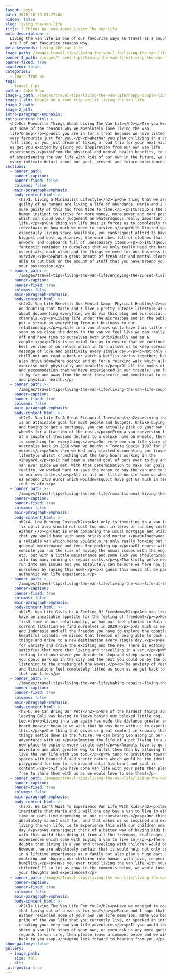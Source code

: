 ```yaml
---
layout: post
date: 2020-10-19 07:27:00
hidden: false
slug: living-the-van-life
title: 7 Things We Love About Living The Van Life
meta-description: >-
  Living the van life is one of our favourite ways to travel as a couple. Here
  are 7 of our favourite reasons why
meta-keywords: living the van life
image_path: /images/travel-tips/living-the-van-life/living-the-van-life-on-a-road-trip.JPG
banner-1_path: /images/travel-tips/living-the-van-life/living-the-van-life-on-a-road-trip.JPG
banner-fixed: true
newsfeed: false
categories:
  - learn from us
tags:
  - travel tips
author: Jake Snow
image-1_path: /images/travel-tips/living-the-van-life/happy-couple-living-the-van-life.JPG
image-1_alt: Couple on a road trip whilst living the van life
image-2_path:
image-2_alt:
intro-paragraph-emphasis:
intro-content_html: >-
  <h2>Our Favourite Things About Living The Van Life</h2><p>Are you keen to find
  out some of the reasons why we absolutely love living the van
  life?&nbsp;</p><p>Well you are in for a treat because we have listed 7 of our
  very favourite just for you.</p><p>Whether you plan on living in a campervan
  full time, or you just dream of taking a road trip for your next vacation, let
  us get you excited by giving you inspiration from our own van life
  experiences.</p><p>From the physical and mental health benefits, to our dreams
  of experiencing the van life with kids of our own in the future, we share
  every intimate detail about our past, present and future experiences.</p>
sections:
  - banner_path:
    banner-caption:
    banner-fixed: false
    columns: false
    main-paragraph-emphasis:
    body-content_html: >-
      <h2>1. Living a Minimalist Lifestyle</h2><p>One thing that we are all
      guilty of as humans are living a life of abundance. Marie and I are for
      sure guilty of this too from time to time.</p><p>It&rsquo;s the basic
      human instinct to strive for more money, more power and more possessions
      which can cloud your judgement on what&rsquo;s really important in
      life.</p><p>One thing van life does is forces us to completely reset and
      reevaluate on how much we need to survive.</p><p>With limited space,
      especially living space available, you can&rsquo;t afford to have all the
      biggest and best appliances, the wardrobes full of clothes that mostly go
      unworn, and cupboards full of unnecessary items.</p><p>It&rsquo;s a
      fantastic reminder to ourselves that we only really need the bare van life
      essentials, each other and the things we need for our business to
      survive.</p><p>What a great breath of fresh air and mental clearance to be
      able to cut back on the amount of stuff that you have around you and in
      your possession.</p>
  - banner_path: >-
      /images/travel-tips/living-the-van-life/enjoying-the-sunset-living-the-van-life.JPG
    banner-caption:
    banner-fixed: true
    columns: false
    main-paragraph-emphasis:
    body-content_html: >-
      <h2>2. Van Life Benefits Our Mental &amp; Physical Health</h2><p>There is
      no doubting that Marie and I live a pretty intense lifestyle as we go
      about documenting everything we do via this blog and our social media
      channels.</p><p>Living life under the microscope and in the public eye can
      put a strain on everything from our business to our
      relationship.</p><p>Life in a van allows us to have this little safe. As
      soon as we close the doors to the van we feel like we can really switch
      off and have time to ourselves both individually and as a
      couple.</p><p>This is so vital for us to ensure that we continue to be the
      best version of ourselves which in turn allows us to keep spreading our
      message of love and positivity every single day.</p><p>Not only can we
      chill out and read a book or watch a Netflix series together, but we can
      also drive somewhere scenic and go for a relaxing walk which allows us to
      exercise both physically and mentally.</p><p>Of all the modes of transport
      and accommodation that we have experienced in our travels, van life for us
      is by far and away from the most therapeutic and beneficial to our mental
      and physical health.</p>
  - banner_path: >-
      /images/travel-tips/living-the-van-life/living-the-van-life-couple-sitting-on-white-van.JPG
    banner-caption:
    banner-fixed: true
    columns: false
    main-paragraph-emphasis:
    body-content_html: >-
      <h2>3. Van Life Is A Great Financial Investment</h2><p>Living the van life
      is an attainable goal for most people and budgets. Unlike buying a home
      and having to get a mortgage, you can actually pick up your own home on
      wheels for a fraction of the cost.</p><p>From a van conversion fixer-upper
      at a couple of thousand dollars to a deluxe home on wheels, there really
      is something for everything.</p><p>Our very own van life story started in
      Australia back in 2016 when we bought a Toyota Spacia 1987 for 2000
      euros.</p><p>Back then we had only started documenting our travel &amp;
      lifestyle whilst crunching out the long hours working in the
      vineyard.</p><p>It had been a shared goal of ours ever to buy and fix up a
      van ever since we met. With that determination to make our goals a
      reality, we worked hard to save the money to buy the van and to do it up
      to our own taste.</p><p>All in all our little Aussie home on wheels cost
      us around 2750 euros which wouldn&rsquo;t have got us much in terms of
      real estate.</p>
  - banner_path: >-
      /images/travel-tips/living-the-van-life/romantic-meal-living-the-van-life.JPG
    banner-caption:
    banner-fixed: true
    columns: false
    main-paragraph-emphasis:
    body-content_html: >-
      <h2>4. Low Running Costs</h2><p>Not only is investing in a van to buy and
      fix up it also should not cost too much in terms of running costs
      either.</p><p>That is when comparing the usual mortgage and utility bills
      that you would have with some bricks and mortar.</p><p>Touchwood you have
      a reliable van which means you&rsquo;re only really forking out for fuel,
      general maintenance and fees for parking up.</p><p>Of course with any
      vehicle you run the risk of having the usual issues with the engine, tyres
      etc, but with a little maintenance and some luck you shouldn&rsquo;t run
      into too many running or repair costs.</p><p>Thankfully we've never really
      run into any issues but you absolutely can be sure we have now jinxed
      ourselves by saying this now!</p><p>I guess this would all be part of the
      authentic van life experience.</p>
  - banner_path: >-
      /images/travel-tips/living-the-van-life/living-the-van-life-at-the-beach.JPG
    banner-caption:
    banner-fixed: true
    columns: false
    main-paragraph-emphasis:
    body-content_html: >-
      <h2>5. Van Life Gives Us A Feeling Of Freedom</h2><p>Are you like us and
      have an insatiable appetite for the feeling of freedom?</p><p>For the
      first time in our relationship, we had our feet planted in Bali due to the
      current situation we find ourselves in 2020.</p><p>As much as we love Bali
      and Indonesia and all the freedom you have to explore the countless
      beautiful islands, we missed that freedom of being able to pack up our
      things and drive to a new destination every single day.</p><p>We strive
      for variety and crave the exciting and the new. There is nothing that
      satisfies that more than living and travelling in a van.</p><p>What a
      feeling to choose where you decide to stop and sleep every night. One day
      you could park up in the city and the next you could be by the ocean
      listening to the crashing of the waves.</p><p>The anxiety of restrictions
      and limitations feel completely lifted as soon as we get back to living
      that van life.</p>
  - banner_path: >-
      /images/travel-tips/living-the-van-life/making-repairs-living-the-van-life.JPG
    banner-caption:
    banner-fixed: true
    columns: false
    main-paragraph-emphasis:
    body-content_html: >-
      <h2>6. We Can Bring Our Pets</h2><p>One of the hardest things about
      leaving Bali was having to leave behind our beloved little dog,
      Leo.</p><p>Living in a van again has made the distance greater and the
      heart heavier because we wish that he was here with us to experience
      this.</p><p>One thing that gives us great comfort in knowing that when
      things settle down in the future, we can bring Leo along in our van life
      adventures with us.</p><p>Imagine the life of a pet living in a van with a
      new place to explore every single day?</p><p>Animals love to go out and
      adventure and what greater way to fulfil them than by allowing them to
      live the van life with you too.</p><p>We tend to gravitate towards open
      spaces with beautiful and scenic nature which would be the ideal
      playground for Leo to run around until his heart and soul is
      content.</p><p>If you have done van life with your pets then please feel
      free to share them with us as we would love to see them!</p>
  - banner_path: /images/travel-tips/living-the-van-life/living-the-van-life-with-pets.jpg
    banner-caption:
    banner-fixed: true
    columns: false
    main-paragraph-emphasis:
    body-content_html: >-
      <h2>7. We Can't Wait To Experience Van Life With Kids</h2><p>It&rsquo;s
      inevitable that Marie and I will one day buy a van to live in either full
      time or part-time depending on our circumstances.</p><p>One thing that we
      absolutely cannot wait for, and that makes us so inspired and excited with
      living the van life, is to experience this with our children one
      day.</p><p>We can&rsquo;t think of a better way of having kids interact
      with this world than doing it from all the freedoms, challenges and
      experiences which come with buying a van to live in.</p><p>There are no
      doubts that living in a van and travelling with children would be intense.
      However, we are absolutely certain that it would help not only create once
      in a lifetime experiences as a family but also play a huge part in
      moulding and shaping our children into humans with love, respect and
      humility.</p><p>Have you ever tried living the van life with your
      children? If so let us know in the comments below, we would love to hear
      your thoughts and experiences!</p>
  - banner_path: /images/travel-tips/living-the-van-life/living-the-van-life-with-kids.jpg
    banner-caption:
    banner-fixed: true
    columns: false
    main-paragraph-emphasis:
    body-content_html: >-
      <h2>Is Living The Van Life For You?</h2><p>Have we managed to convince you
      that living out of a van is for you?</p><p>Marie and I hope that we have
      either rekindled some of your own van life memories, made you beam with
      pride of the van life that you currently live, or sparked an interest in
      creating your very own van life adventure.</p><p>If you would love to
      share a van life story of your own, or even ask us any more questions in
      regards to van life, then please leave a comment below and we will get
      back to you asap.</p><p>We look forward to hearing from you.</p>
show-gallery: false
gallery:
  - image_path:
    size: full
    alt:
_all-posts: true
---
```


